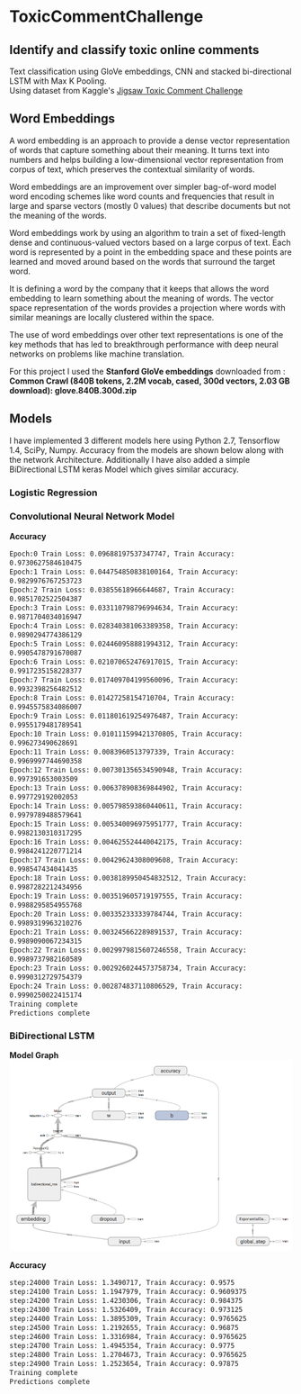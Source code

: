 # ToxicCommentChallenge
## Identify and classify toxic online comments
Text classification using GloVe embeddings, CNN and stacked bi-directional LSTM with Max K Pooling.  
Using dataset from Kaggle's [Jigsaw Toxic Comment Challenge](https://www.kaggle.com/c/jigsaw-toxic-comment-classification-challenge)  

## Word Embeddings
A word embedding is an approach to provide a dense vector representation of words that capture something about their meaning. It turns text into numbers and  helps building a low-dimensional vector representation from corpus of text, which preserves the contextual similarity of words.

Word embeddings are an improvement over simpler bag-of-word model word encoding schemes like word counts and frequencies that result in large and sparse vectors (mostly 0 values) that describe documents but not the meaning of the words.

Word embeddings work by using an algorithm to train a set of fixed-length dense and continuous-valued vectors based on a large corpus of text. Each word is represented by a point in the embedding space and these points are learned and moved around based on the words that surround the target word.

It is defining a word by the company that it keeps that allows the word embedding to learn something about the meaning of words. The vector space representation of the words provides a projection where words with similar meanings are locally clustered within the space.

The use of word embeddings over other text representations is one of the key methods that has led to breakthrough performance with deep neural networks on problems like machine translation.   

For this project I used the **Stanford GloVe embeddings** downloaded from :  
**Common Crawl (840B tokens, 2.2M vocab, cased, 300d vectors, 2.03 GB download): glove.840B.300d.zip**  

## Models
I have implemented 3 different models here using Python 2.7, Tensorflow 1.4, SciPy, Numpy.  Accuracy from the models are shown below along with the network Architecture. 
Additionally I have also added a simple BiDirectional LSTM keras Model which gives similar accuracy.  

### Logistic Regression 


### Convolutional Neural Network Model 

**Accuracy**
```
Epoch:0 Train Loss: 0.09688197537347747, Train Accuracy: 0.9730627584610475
Epoch:1 Train Loss: 0.044754850838100164, Train Accuracy: 0.9829976767253723
Epoch:2 Train Loss: 0.03855618966644687, Train Accuracy: 0.9851702522504387
Epoch:3 Train Loss: 0.033110798796994634, Train Accuracy: 0.9871704034016947
Epoch:4 Train Loss: 0.028340381063389358, Train Accuracy: 0.9890294774386129
Epoch:5 Train Loss: 0.024460958881994312, Train Accuracy: 0.9905478791670087
Epoch:6 Train Loss: 0.021070652476917015, Train Accuracy: 0.9917235158228377
Epoch:7 Train Loss: 0.017409704199560096, Train Accuracy: 0.9932398256482512
Epoch:8 Train Loss: 0.01427258154710704, Train Accuracy: 0.9945575834086007
Epoch:9 Train Loss: 0.011801619254976487, Train Accuracy: 0.9955179481789541
Epoch:10 Train Loss: 0.010111599421370805, Train Accuracy: 0.996273490628691
Epoch:11 Train Loss: 0.0083960513797339, Train Accuracy: 0.9969997744690358
Epoch:12 Train Loss: 0.007301356534590948, Train Accuracy: 0.997391653003509
Epoch:13 Train Loss: 0.006378908369844902, Train Accuracy: 0.997729192002053
Epoch:14 Train Loss: 0.005798593860440611, Train Accuracy: 0.9979789488579641
Epoch:15 Train Loss: 0.005340096975951777, Train Accuracy: 0.9982130310317295
Epoch:16 Train Loss: 0.004625524440042175, Train Accuracy: 0.9984241220771214
Epoch:17 Train Loss: 0.00429624308009608, Train Accuracy: 0.998547434041435
Epoch:18 Train Loss: 0.0038189950454832512, Train Accuracy: 0.9987282212434956
Epoch:19 Train Loss: 0.003519605719197555, Train Accuracy: 0.9988295854955768
Epoch:20 Train Loss: 0.003352333339784744, Train Accuracy: 0.9989319963210276
Epoch:21 Train Loss: 0.003245662289891537, Train Accuracy: 0.9989090067234315
Epoch:22 Train Loss: 0.0029979815607246558, Train Accuracy: 0.9989737982160589
Epoch:23 Train Loss: 0.0029260244573758734, Train Accuracy: 0.9990312729754379
Epoch:24 Train Loss: 0.002874837110806529, Train Accuracy: 0.9990250022415174
Training complete
Predictions complete
```
  
### BiDirectional LSTM
**Model Graph**
![BiDirectional LSTM Model](lstm.png)

**Accuracy**
```
step:24000 Train Loss: 1.3490717, Train Accuracy: 0.9575
step:24100 Train Loss: 1.1947979, Train Accuracy: 0.9609375
step:24200 Train Loss: 1.4230306, Train Accuracy: 0.984375
step:24300 Train Loss: 1.5326409, Train Accuracy: 0.973125
step:24400 Train Loss: 1.3895309, Train Accuracy: 0.9765625
step:24500 Train Loss: 1.2192655, Train Accuracy: 0.96875
step:24600 Train Loss: 1.3316984, Train Accuracy: 0.9765625
step:24700 Train Loss: 1.4945354, Train Accuracy: 0.9775
step:24800 Train Loss: 1.2704673, Train Accuracy: 0.9765625
step:24900 Train Loss: 1.2523654, Train Accuracy: 0.97875
Training complete
Predictions complete
```
